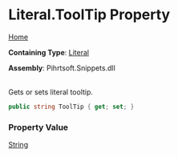 # Literal\.ToolTip Property

[Home](../../../../README.md)

**Containing Type**: [Literal](../README.md)

**Assembly**: Pihrtsoft\.Snippets\.dll

\
Gets or sets literal tooltip\.

```csharp
public string ToolTip { get; set; }
```

### Property Value

[String](https://docs.microsoft.com/en-us/dotnet/api/system.string)

